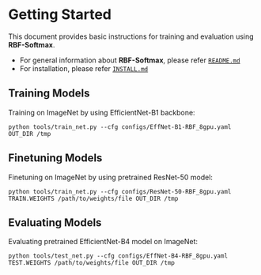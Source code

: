 # Getting Started

This document provides basic instructions for training and evaluation using **RBF-Softmax**.

- For general information about **RBF-Softmax**, please refer [`README.md`](../README.md)
- For installation, please refer [`INSTALL.md`](INSTALL.md)

## Training Models

Training on ImageNet by using EfficientNet-B1 backbone:

```
python tools/train_net.py --cfg configs/EffNet-B1-RBF_8gpu.yaml OUT_DIR /tmp
```

## Finetuning Models

Finetuning on ImageNet by using pretrained ResNet-50 model:

```
python tools/train_net.py --cfg configs/ResNet-50-RBF_8gpu.yaml TRAIN.WEIGHTS /path/to/weights/file OUT_DIR /tmp
```

## Evaluating Models

Evaluating pretrained EfficientNet-B4 model on ImageNet:

```
python tools/test_net.py --cfg configs/EffNet-B4-RBF_8gpu.yaml TEST.WEIGHTS /path/to/weights/file OUT_DIR /tmp
```
